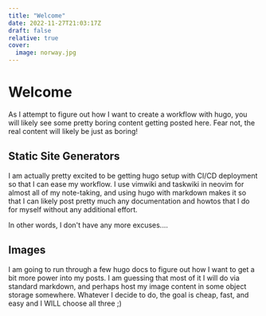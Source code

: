 ```yaml
---
title: "Welcome"
date: 2022-11-27T21:03:17Z
draft: false
relative: true
cover:
  image: norway.jpg
---
```

# Welcome

As I attempt to figure out how I want to create a workflow with hugo, you will likely see some pretty boring content getting posted here. Fear not, the real content will likely be just as boring!

## Static Site Generators

I am actually pretty excited to be getting hugo setup with CI/CD deployment so that I can ease my workflow. I use vimwiki and taskwiki in neovim for almost all of my note-taking, and using hugo with markdown makes it so that I can likely post pretty much any documentation and howtos that I do for myself without any additional effort. 

In other words, I don't have any more excuses....

## Images

I am going to run through a few hugo docs to figure out how I want to get a bit more power into my posts. I am guessing that most of it I will do via standard markdown, and perhaps host my image content in some object storage somewhere. Whatever I decide to do, the goal is cheap, fast, and easy and I WILL choose all three ;)

